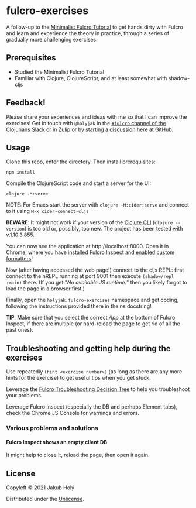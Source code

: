 # fulcro-exercises

A follow-up to the [Minimalist Fulcro Tutorial](https://fulcro-community.github.io/guides/tutorial-minimalist-fulcro/) to get hands dirty with Fulcro and learn and experience the theory in practice, through a series of gradually more challenging exercises.

## Prerequisites

* Studied the Minimalist Fulcro Tutorial
* Familiar with Clojure, ClojureScript, and at least somewhat with shadow-cljs

## Feedback!

Please share your experiences and ideas with me so that I can improve the exercises! Get in touch with `@holyjak` in the [`#fulcro` channel of the Clojurians Slack](https://app.slack.com/client/T03RZGPFR/C68M60S4F) or in [Zulip](https://clojurians.zulipchat.com/) or by [starting a discussion](https://github.com/fulcro-community/fulcro-exercises/discussions) here at GitHub.

## Usage

Clone this repo, enter the directory. Then install prerequisites:

    npm install

Compile the ClojureScript code and start a server for the UI:

    clojure -M:serve 

NOTE: For Emacs start the server with `clojure -M:cider:serve` and connect to it using `M-x cider-connect-cljs`

**BEWARE**: It might not work if your version of the [Clojure CLI](https://clojure.org/guides/getting_started#_clojure_installer_and_cli_tools) (`clojure --version`) is too old or, possibly, too new. The project has been tested with v.1.10.3.855.

You can now see the application at http://localhost:8000. Open it in Chrome, where you have [installed Fulcro Inspect](https://book.fulcrologic.com/#_install_fulcro_inspect) and [enabled custom formatters](https://book.fulcrologic.com/#_configure_chrome_development_settings)!

Now (after having accessed the web page!) connect to the cljs REPL: first connect to the nREPL running at port 9001 then execute `(shadow/repl :main)` there. (If you get "_No available JS runtime._" then you likely forgot to load the page in a browser first.)

Finally, open the `holyjak.fulcro-exercises` namespace and get coding, following the instructions provided there in the ns docstring!

**TIP**: Make sure that you select the correct _App_ at the bottom of Fulcro Inspect, if there are multiple (or hard-reload the page to get rid of all the past ones).

## Troubleshooting and getting help during the exercises

Use repeatedly `(hint <exercise number>)` (as long as there are any more hints for the exercise) to get useful tips when you get stuck.

Leverage the [Fulcro Troubleshooting Decision Tree](https://blog.jakubholy.net/2020/troubleshooting-fulcro/) to help you troubleshoot your problems.

Leverage Fulcro Inspect (especially the DB and perhaps Element tabs), check the Chrome JS Console for warnings and errors.

### Various problems and solutions

#### Fulcro Inspect shows an empty client DB

It might help to close it, reload the page, then open it again.

## License

Copyleft © 2021 Jakub Holý

Distributed under the [Unlicense](https://unlicense.org/).

